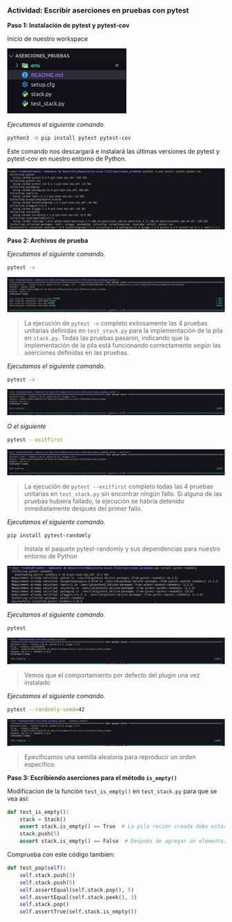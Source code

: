### Actividad: Escribir aserciones en pruebas con pytest

**Paso 1: Instalación de pytest y pytest-cov**

Inicio de nuestro workspace

![](img/act11-paso1-1.png)

*Ejecutamos el siguiente comando.*

```bash
python3 -m pip install pytest pytest-cov
```

Este comando nos descargará e instalará las últimas versiones de pytest y pytest-cov en nuestro entorno de Python. 

![](img/act11-paso1-2.png)

**Paso 2: Archivos de prueba**

*Ejecutamos el siguiente comando.*

```bash
pytest -v
```

![](img/act11-paso2-1.png)

> La ejecución de `pytest -v` completo exitosamente las 4 pruebas unitarias definidas en `test_stack.py` para la implementación de la pila en `stack.py`. Todas las pruebas pasaron, indicando que la implementación de la pila está funcionando correctamente según las aserciones definidas en las pruebas.

*Ejecutamos el siguiente comando.*

```bash
pytest -x
```

![](img/act11-paso2-2.png)

*O el siguiente*

```bash
pytest --exitfirst
```

![](img/act11-paso2-3.png)

> La ejecución de `pytest --exitfirst` completo todas las 4 pruebas unitarias en `test_stack.py` sin encontrar ningún fallo. Si alguna de las pruebas hubiera fallado, la ejecución se habría detenido inmediatamente después del primer fallo.

*Ejecutamos el siguiente comando.*

```bash
pip install pytest-randomly
```

> Instala el paquete pytest-randomly y sus dependencias para nuestro entorno de Python

![](img/act11-paso2-4.png)

*Ejecutamos el siguiente comando.*

```bash
pytest
```

![](img/act11-paso2-5.png)

> Vemos que el comportamiento por defecto del plugin una vez instalado 

*Ejecutamos el siguiente comando.*

```bash
pytest --randomly-seed=42
```

![](img/act11-paso2-6.png)

> Epecificamos una semilla aleatoria para reproducir un orden específico.

**Paso 3: Escribiendo aserciones para el método `is_empty()`**

Modificacion de la función `test_is_empty()` en `test_stack.py` para que se vea así:

```python
def test_is_empty():
    stack = Stack()
    assert stack.is_empty() == True  # La pila recién creada debe estar vacía
    stack.push(5)
    assert stack.is_empty() == False  # Después de agregar un elemento, la pila no debe estar vacía
```
Comprueba con este código tambien:

```python
def test_pop(self):
    self.stack.push(3)
    self.stack.push(5)
    self.assertEqual(self.stack.pop(), 5)
    self.assertEqual(self.stack.peek(), 3)
    self.stack.pop()
    self.assertTrue(self.stack.is_empty())
```